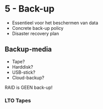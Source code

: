 # 5 - Back-up
- Essentieel voor het beschermen van data
- Concrete back-up policy
- Disaster recovery plan

## Backup-media
- Tape?
- Harddisk?
- USB-stick?
- Cloud-backup?

RAID is GEEN back-up!

### LTO Tapes

<!--stackedit_data:
eyJoaXN0b3J5IjpbNzM1MTcyNzg1LC0xMTQ5OTYxODQwLC0yOT
E3MDA1MDhdfQ==
-->